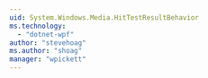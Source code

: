 ```yaml
---
uid: System.Windows.Media.HitTestResultBehavior
ms.technology: 
  - "dotnet-wpf"
author: "stevehoag"
ms.author: "shoag"
manager: "wpickett"
---
```

